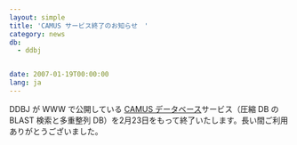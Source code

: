 ```yaml
---
layout: simple
title: 'CAMUS サービス終了のお知らせ　'
category: news
db:
  - ddbj


date: 2007-01-19T00:00:00
lang: ja
---
```


DDBJ が WWW で公開している <a href="http://hypernig.nig.ac.jp/camus/">CAMUS データベース</a>サービス（圧縮 DB の BLAST 検索と多重整列 DB）を2月23日をもって終了いたします。長い間ご利用ありがとうございました。
